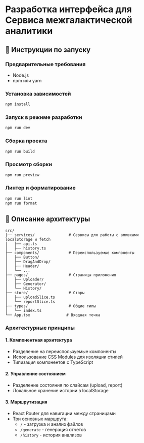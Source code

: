 # Разработка интерфейса для Сервиса межгалактической аналитики

## 🚀 Инструкции по запуску

### Предварительные требования

- Node.js
- npm или yarn

### Установка зависимостей

```bash
npm install
```

### Запуск в режиме разработки

```bash
npm run dev
```

### Сборка проекта

```bash
npm run build
```

### Просмотр сборки

```bash
npm run preview
```

### Линтер и форматирование

```bash
npm run lint
npm run format
```

## 🍰 Описание архитектуры

```
src/
├── services/               # Сервисы для работы с апишками localStorage и fetch
│   ├── api.ts            
│   ├── history.ts            
├── components/             # Переиспользуемые компоненты
│   ├── Button/            
│   ├── DragAndDrop/       
│   ├── Header/
│   └── ...                
├── pages/                  # Страницы приложения
│   ├── Uploader/          
│   ├── Generator/         
│   └── History/           
├── store/                  # Сторы
│   ├── uploadSlice.ts     
│   └── reportSlice.ts
├── types/                  # Общие типы
│   └── index.ts
└── App.tsx                # Входная точка
```

### Архитектурные принципы

#### 1. Компонентная архитектура

- Разделение на переиспользуемые компоненты
- Использование CSS Modules для изоляции стилей
- Типизация компонентов с TypeScript

#### 2. Управление состоянием

- Разделение состояния по слайсам (upload, report)
- Локальное хранение истории в localStorage

#### 3. Маршрутизация

- React Router для навигации между страницами
- Три основных маршрута:
  - `/` - загрузка и анализ файлов
  - `/generate` - генерация отчетов
  - `/history` - история анализов